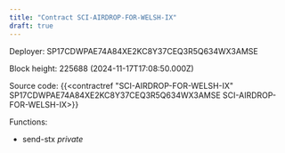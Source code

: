 ```yaml
---
title: "Contract SCI-AIRDROP-FOR-WELSH-IX"
draft: true
---
```

Deployer: SP17CDWPAE74A84XE2KC8Y37CEQ3R5Q634WX3AMSE


 



Block height: 225688 (2024-11-17T17:08:50.000Z)

Source code: {{<contractref "SCI-AIRDROP-FOR-WELSH-IX" SP17CDWPAE74A84XE2KC8Y37CEQ3R5Q634WX3AMSE SCI-AIRDROP-FOR-WELSH-IX>}}

Functions:

* send-stx _private_
